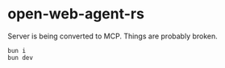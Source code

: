 # open-web-agent-rs

Server is being converted to MCP. Things are probably broken.

```text
bun i
bun dev
```


